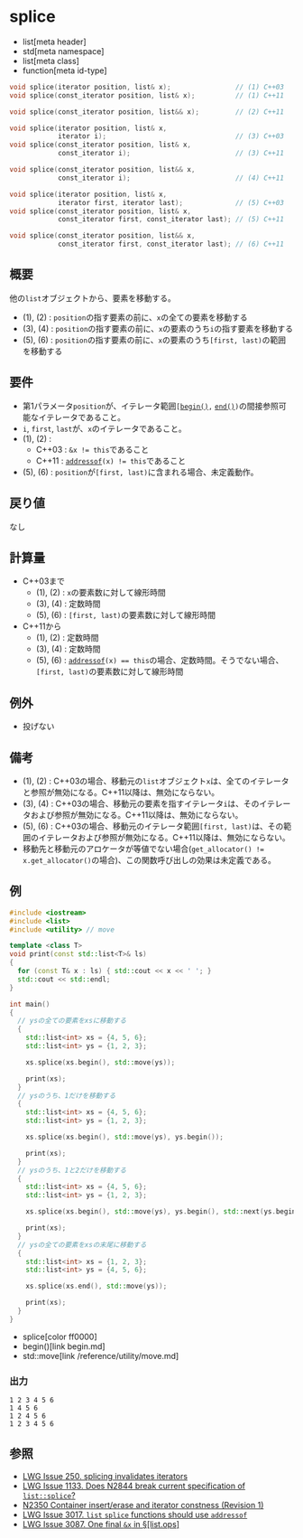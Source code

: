 # splice
* list[meta header]
* std[meta namespace]
* list[meta class]
* function[meta id-type]

```cpp
void splice(iterator position, list& x);                // (1) C++03
void splice(const_iterator position, list& x);          // (1) C++11

void splice(const_iterator position, list&& x);         // (2) C++11

void splice(iterator position, list& x,
            iterator i);                                // (3) C++03
void splice(const_iterator position, list& x,
            const_iterator i);                          // (3) C++11

void splice(const_iterator position, list&& x,
            const_iterator i);                          // (4) C++11

void splice(iterator position, list& x,
            iterator first, iterator last);             // (5) C++03
void splice(const_iterator position, list& x,
            const_iterator first, const_iterator last); // (5) C++11

void splice(const_iterator position, list&& x,
            const_iterator first, const_iterator last); // (6) C++11
```

## 概要
他の`list`オブジェクトから、要素を移動する。

- (1), (2) : `position`の指す要素の前に、`x`の全ての要素を移動する
- (3), (4) : `position`の指す要素の前に、`x`の要素のうち`i`の指す要素を移動する
- (5), (6) : `position`の指す要素の前に、`x`の要素のうち`[first, last)`の範囲を移動する


## 要件
- 第1パラメータ`position`が、イテレータ範囲`[`[`begin()`](begin.md)`,` [`end()`](end.md)`)`の間接参照可能なイテレータであること。
- `i`, `first`, `last`が、`x`のイテレータであること。
- (1), (2) :
    - C++03 : `&x != this`であること
    - C++11 : [`addressof`](/reference/memory/addressof.md)`(x) != this`であること
- (5), (6) : `position`が`[first, last)`に含まれる場合、未定義動作。


## 戻り値
なし


## 計算量
- C++03まで
    - (1), (2) : `x`の要素数に対して線形時間
    - (3), (4) : 定数時間
    - (5), (6) : `[first, last)`の要素数に対して線形時間
- C++11から
    - (1), (2) : 定数時間
    - (3), (4) : 定数時間
    - (5), (6) : [`addressof`](/reference/memory/addressof.md)`(x) == this`の場合、定数時間。そうでない場合、`[first, last)`の要素数に対して線形時間


## 例外
- 投げない


## 備考
- (1), (2) : C++03の場合、移動元の`list`オブジェクト`x`は、全てのイテレータと参照が無効になる。C++11以降は、無効にならない。
- (3), (4) : C++03の場合、移動元の要素を指すイテレータ`i`は、そのイテレータおよび参照が無効になる。C++11以降は、無効にならない。
- (5), (6) : C++03の場合、移動元のイテレータ範囲`[first, last)`は、その範囲のイテレータおよび参照が無効になる。C++11以降は、無効にならない。
- 移動先と移動元のアロケータが等値でない場合(`get_allocator() != x.get_allocator()`の場合)、この関数呼び出しの効果は未定義である。


## 例
```cpp example
#include <iostream>
#include <list>
#include <utility> // move

template <class T>
void print(const std::list<T>& ls)
{
  for (const T& x : ls) { std::cout << x << ' '; }
  std::cout << std::endl;
}

int main()
{
  // ysの全ての要素をxsに移動する
  {
    std::list<int> xs = {4, 5, 6};
    std::list<int> ys = {1, 2, 3};

    xs.splice(xs.begin(), std::move(ys));

    print(xs);
  }
  // ysのうち、1だけを移動する
  {
    std::list<int> xs = {4, 5, 6};
    std::list<int> ys = {1, 2, 3};

    xs.splice(xs.begin(), std::move(ys), ys.begin());

    print(xs);
  }
  // ysのうち、1と2だけを移動する
  {
    std::list<int> xs = {4, 5, 6};
    std::list<int> ys = {1, 2, 3};

    xs.splice(xs.begin(), std::move(ys), ys.begin(), std::next(ys.begin(), 2));

    print(xs);
  }
  // ysの全ての要素をxsの末尾に移動する
  {
    std::list<int> xs = {1, 2, 3};
    std::list<int> ys = {4, 5, 6};

    xs.splice(xs.end(), std::move(ys));

    print(xs);
  }
}
```
* splice[color ff0000]
* begin()[link begin.md]
* std::move[link /reference/utility/move.md]

### 出力
```
1 2 3 4 5 6 
1 4 5 6 
1 2 4 5 6 
1 2 3 4 5 6 
```

## 参照
- [LWG Issue 250. splicing invalidates iterators](http://www.open-std.org/jtc1/sc22/wg21/docs/lwg-defects.html#250)
- [LWG Issue 1133. Does N2844 break current specification of `list::splice`?](http://www.open-std.org/jtc1/sc22/wg21/docs/lwg-defects.html#250)
- [N2350 Container insert/erase and iterator constness (Revision 1)](http://www.open-std.org/jtc1/sc22/wg21/docs/papers/2007/n2350.pdf)
- [LWG Issue 3017. `list` `splice` functions should use `addressof`](https://wg21.cmeerw.net/lwg/issue3017)
- [LWG Issue 3087. One final `&x` in §[list.ops]](https://wg21.cmeerw.net/lwg/issue3087)
